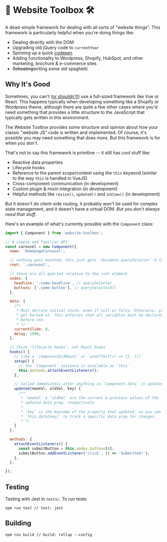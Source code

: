 # 🧰 Website Toolbox 🛠
A dead-simple framework for dealing with all sorts of "website things". This framework is particularly helpful when you're doing things like:

- Dealing directly with the DOM
- Upgrading old jQuery code to `currentYear`
- Spinning up a quick [codepen](https://codepen.io/trending)
- Adding functionality to Wordpress, Shopify, HubSpot, and other marketing, brochure & e-commerce sites
- Re~~heating~~writing some old spaghetti

## Why It's Good
Sometimes, you can't ([or shouldn't!](https://dev.to/gypsydave5/why-you-shouldnt-use-a-web-framework-3g24)) use a full-sized framework like Vue or React. This happens typically when developing something like a Shopify or Wordpress theme, although there are quite a few other cases where you'd need something that provides a little structure to the JavaScript that typically gets written in this environment. 

The Website Toolbox provides some structure and opinion about how your classic "website JS" code is written and implemented. Of course, it's possible you may need something that does *more*. But this framework is for when you *don't*.

That's not to say this framework is primitive -- it still has cool stuff like:

- Reactive data properties
- Lifecycle hooks
- Reference to the parent scope/context using the `this` keyword (similar to the way `this` is handled in VueJS)
- Cross-component communication (in development)
- Custom plugin & mixin integration (in development)
- Helpful methods like `resize()`, `updated()` and `inView()` (in development)

But it doesn't do client-side routing, it probably won't be used for complex state management, and it doesn't have a virtual DOM. *But you don't always need that stuff*. 

Here's an example of what's currently possible with the `Component` class:
```js
import { Component } from 'website-toolbox';

// A simple and familiar API
const carousel = new Component({
  name: 'HomepageCarousel',

  // nothing gets mounted, this just gets `document.querySelector`'d for you
  root: '.carousel',

  // these are all queried relative to the root element
  nodes: {
    headline: '.some-headline', // querySelector
    buttons: ['.some-button'], // querySelectorAll
  },

  data: {
    /**
     * Must declare initial state, even if null or falsy. Otherwise, you'll
     * get barked at. This enforces that all variables must be declared 
     * before use.
     * */
    currentSlide: 0,
    delay: 1500,
  },

  // think "lifecycle hooks", not React hooks
  hooks() {
    // like a `componentDidMount` or `useEffect(() => {}, [])`
    setup() {
      // the `Component` instance is available as `this`
      this.methods.attachEventListeners();
    },

    // Called immediately after anything in `Component.data` is updated 
    updated(newVal, oldVal, key) {
      /**
       * `newVal` & `oldVal` are the current & previous values of the
       * updated data prop, respectively
       * 
       * `key` is the keyname of the property that updated, so you can do 
       * `this.data[key]` to track a specific data prop for changes.
       * */
    }
  },

  methods: {
    attachEventListeners() {
      const submitButton = this.nodes.buttons[0];
      submitButton.addEventListener('click', () => 'Submitted!');
    },
  },

});
```
## Testing
Testing with Jest in `tests/`. To run tests:
```
npm run test // test: jest
```

## Building
```
npm run build // build: rollup --config
```